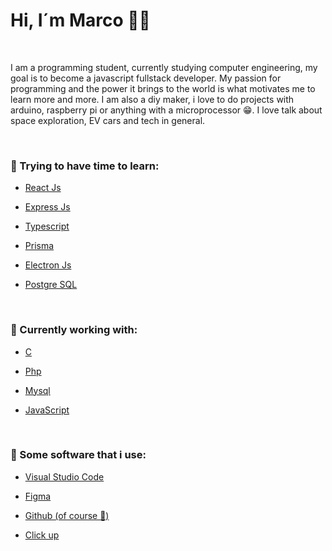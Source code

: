 <h1>Hi, I´m Marco 👋🏻</h1>
<br>

I am a programming student, currently studying computer engineering, my goal is to become a javascript fullstack developer. My passion for programming and the power it brings to the world is what motivates me to learn more and more.
I am also a diy maker, i love to do projects with arduino, raspberry pi or anything with a microprocessor 😁.
I love talk about space exploration, EV cars and tech in general.

<br>
<h3>📖 Trying to have time to learn:</h3>
<ul>
    <li>
        <p>
            <a href="https://github.com/facebook/react">React Js</a>
        </p>
    </li>
    <li>
        <p>
            <a href="https://github.com/expressjs/express">Express Js</a>
        </p>
    </li>
    <li>
        <p>
            <a href="https://github.com/microsoft/TypeScript">Typescript</a>
        </p>
    </li>
    <li>
        <p>
            <a href="https://github.com/prisma/prisma">Prisma</a>
        </p>
    </li>
    <li>
        <p>
            <a href="https://github.com/electron/electron">Electron Js</a>
        </p>
    </li>
    <li>
        <p>
            <a href="https://github.com/postgres/postgres">Postgre SQL</a>
        </p>
    </li>
</ul>
<br>
<h3>📖 Currently working with:</h3>
<ul>
    <li>
        <p>
           <a href="#">C</a>
        </p>
    </li>
    <li>
        <p>
            <a href="https://www.php.net/docs.php">Php</a>
        </p>
    </li>
    <li>
        <p>
            <a href="https://dev.mysql.com/">Mysql</a>
        </p>
    </li>
    <li>
        <p>
            <a href="#">JavaScript</a>
        </p>
    </li>
</ul>
<br>
<h3>🧪 Some software that i use:</h3>
<ul>
    <li>
        <p>
           <a href="https://code.visualstudio.com/">Visual Studio Code</a>
        </p>
    </li>
    <li>
        <p>
            <a href="https://www.figma.com/">Figma</a>
        </p>
    </li>
    <li>
        <p>
            <a href="https://github.com/marco-porto">Github (of course 🤣)</a>
        </p>
    </li>
    <li>
        <p>
            <a href="https://clickup.com/">Click up</a>
        </p>
    </li>
</ul>


